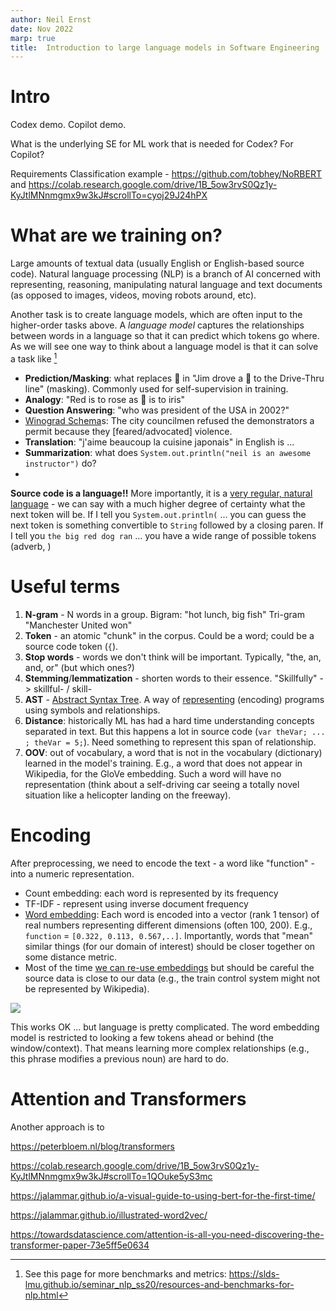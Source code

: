 ```yaml
---
author: Neil Ernst
date: Nov 2022
marp: true 
title:  Introduction to large language models in Software Engineering
--- 
```


# Intro

Codex demo. Copilot demo.

What is the underlying SE for ML work that is needed for Codex? For Copilot? 

Requirements Classification example - https://github.com/tobhey/NoRBERT and https://colab.research.google.com/drive/1B_5ow3rvS0Qz1y-KyJtlMNnmgmx9w3kJ#scrollTo=cyoj29J24hPX

# What are we training on? 

Large amounts of textual data (usually English or English-based source code). Natural language processing (NLP) is a branch of AI concerned with representing, reasoning, manipulating natural language and text documents (as opposed to images, videos, moving robots around, etc). 

Another task is to create language models, which are often input to the higher-order tasks above. A *language model* captures the relationships between words in a language so that it can predict which tokens go where. As we will see one way to think about a language model is that it can solve a task like [^bench]

- **Prediction/Masking**: what replaces 🔡 in "Jim drove a 🔡 to the Drive-Thru line" (masking). Commonly used for self-supervision in training.
- **Analogy**: "Red is to rose as 🔡 is to iris"
- **Question Answering**: "who was president of the USA in 2002?"
- [Winograd Schema](https://en.wikipedia.org/wiki/Winograd_schema_challenge)s: The city councilmen refused the demonstrators a permit because they [feared/advocated] violence.
- **Translation**: "j'aime beaucoup la cuisine japonais" in English is ...
- **Summarization**: what does `System.out.println("neil is an awesome instructor")` do?
- 

**Source code is a language!!** More importantly, it is a [very regular, natural language](https://dl.acm.org/doi/10.5555/2337223.2337322) - we can say with a much higher degree of certainty what the next token will be. If I tell you `System.out.println(` ... you can guess the next token is something convertible to `String` followed by a closing paren. If I tell you `the big red dog ran` ... you have a wide range of possible tokens (adverb, )

# Useful terms 

1. **N-gram** - N words in a group. Bigram: "hot lunch, big fish" Tri-gram "Manchester United won"
2. **Token** - an atomic "chunk" in the corpus. Could be a word; could be a source code token (`{`). 
3. **Stop words** - words we don't think will be important. Typically, "the, an, and, or" (but which ones?)
4. **Stemming**/**lemmatization** - shorten words to their essence. "Skillfully" -> skillful- / skill-
5. **AST** - [Abstract Syntax Tree](https://arxiv.org/abs/2112.01184). A way of [representing](https://www.geeksforgeeks.org/abstract-syntax-tree-ast-in-java/) (encoding) programs using symbols and relationships. 
6. **Distance**: historically ML has had a hard time understanding concepts separated in text. But this happens a lot in source code (`var theVar; ... ; theVar = 5;`). Need something to represent this span of relationship.
7. **OOV**: out of vocabulary, a word that is not in the vocabulary (dictionary) learned in the model's training. E.g., a word that does not appear in Wikipedia, for the GloVe embedding. Such a word will have no representation (think about a self-driving car seeing a totally novel situation like a helicopter landing on the freeway).

# Encoding

After preprocessing, we need to encode the text - a word like "function" - into a numeric representation. 

* Count embedding: each word is represented by its frequency
* TF-IDF - represent using inverse document frequency
* [Word embedding](https://towardsdatascience.com/creating-word-embeddings-coding-the-word2vec-algorithm-in-python-using-deep-learning-b337d0ba17a8): Each word is encoded into a vector (rank 1 tensor) of real numbers representing different dimensions (often 100, 200). E.g., `function` = `[0.322, 0.113, 0.567,..]`. Importantly, words that "mean" similar things (for our domain of interest) should be closer together on some distance metric. 
* Most of the time [we can re-use embeddings](https://nlp.stanford.edu/projects/glove/) but should be careful the source data is close to our data (e.g., the train control system might not be represented by Wikipedia).

![](https://nlp.stanford.edu/projects/glove/images/man_woman.jpg)

This works OK ... but language is pretty complicated. The word embedding model is restricted to looking a few tokens ahead or behind (the window/context). That means learning more complex relationships (e.g., this phrase modifies a previous noun) are hard to do.

# Attention and Transformers

Another approach is to 

[^bench]: See this page for more benchmarks and metrics: https://slds-lmu.github.io/seminar_nlp_ss20/resources-and-benchmarks-for-nlp.html

https://peterbloem.nl/blog/transformers

https://colab.research.google.com/drive/1B_5ow3rvS0Qz1y-KyJtlMNnmgmx9w3kJ#scrollTo=1QOuke5yS3mc

https://jalammar.github.io/a-visual-guide-to-using-bert-for-the-first-time/

https://jalammar.github.io/illustrated-word2vec/

https://towardsdatascience.com/attention-is-all-you-need-discovering-the-transformer-paper-73e5ff5e0634